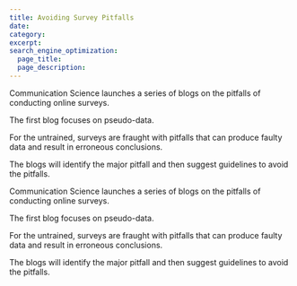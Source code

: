 ```yaml
---
title: Avoiding Survey Pitfalls
date:
category:
excerpt:
search_engine_optimization:
  page_title:
  page_description:
---
```


Communication Science launches a series of blogs on the pitfalls of conducting online surveys.

The first blog focuses on pseudo-data.

For the untrained, surveys are fraught with pitfalls that can produce faulty data and result in erroneous conclusions.

The blogs will identify the major pitfall and then suggest guidelines to avoid the pitfalls.

Communication Science launches a series of blogs on the pitfalls of conducting online surveys.

The first blog focuses on pseudo-data.

For the untrained, surveys are fraught with pitfalls that can produce faulty data and result in erroneous conclusions.

The blogs will identify the major pitfall and then suggest guidelines to avoid the pitfalls.